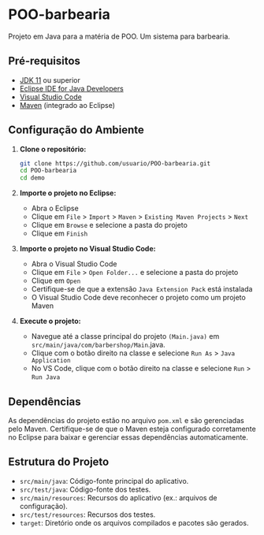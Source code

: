 # POO-barbearia

Projeto em Java para a matéria de POO. Um sistema para barbearia.

## Pré-requisitos

- [JDK 11](https://www.oracle.com/java/technologies/javase-jdk11-downloads.html) ou superior
- [Eclipse IDE for Java Developers](https://www.eclipse.org/downloads/packages/release/2023-09/r/eclipse-ide-java-developers)
- [Visual Studio Code](https://code.visualstudio.com/)
- [Maven](https://maven.apache.org/download.cgi) (integrado ao Eclipse)

## Configuração do Ambiente

1. **Clone o repositório:**

   ```sh
   git clone https://github.com/usuario/POO-barbearia.git
   cd POO-barbearia
   cd demo
   ```

2. **Importe o projeto no Eclipse:**

   - Abra o Eclipse
   - Clique em `File` > `Import` > `Maven` > `Existing Maven Projects` > `Next`
   - Clique em `Browse` e selecione a pasta do projeto
   - Clique em `Finish`

3. **Importe o projeto no Visual Studio Code:**

   - Abra o Visual Studio Code
   - Clique em `File` > `Open Folder...` e selecione a pasta do projeto
   - Clique em `Open`
   - Certifique-se de que a extensão `Java Extension Pack` está instalada
   - O Visual Studio Code deve reconhecer o projeto como um projeto Maven

4. **Execute o projeto:**

   - Navegue até a classe principal do projeto `(Main.java)` em `src/main/java/com/barbershop/Main`.java.
   - Clique com o botão direito na classe e selecione `Run As` > `Java Application`
   - No VS Code, clique com o botão direito na classe e selecione `Run` > `Run Java`

## Dependências

As dependências do projeto estão no arquivo `pom.xml` e são gerenciadas pelo Maven. Certifique-se de que o Maven esteja configurado corretamente no Eclipse para baixar e gerenciar essas dependências automaticamente.

## Estrutura do Projeto

- `src/main/java`: Código-fonte principal do aplicativo.
- `src/test/java`: Código-fonte dos testes.
- `src/main/resources`: Recursos do aplicativo (ex.: arquivos de configuração).
- `src/test/resources`: Recursos dos testes.
- `target`: Diretório onde os arquivos compilados e pacotes são gerados.
